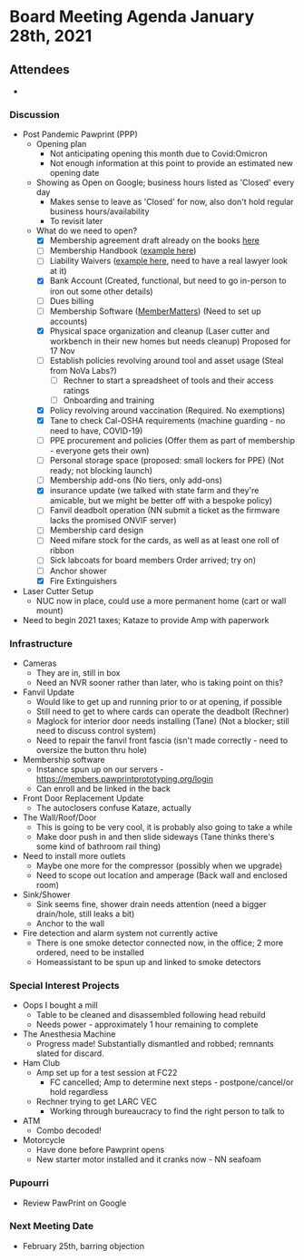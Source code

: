 # Board Meeting Agenda January 28th, 2021
## Attendees
- 

### Discussion
- Post Pandemic Pawprint (PPP)
  - Opening plan
    - Not anticipating opening this month due to Covid:Omicron
    - Not enough information at this point to provide an estimated new opening date
  - Showing as Open on Google; business hours listed as 'Closed' every day
    - Makes sense to leave as 'Closed' for now, also don't hold regular business hours/availability
    - To revisit later
  - What do we need to open?
    - [x] Membership agreement draft already on the books [here](https://docs.google.com/document/d/1SWPpZvJvQzU8xjn52bWUc_9ROyN5fLHoaM5hWmdEbAc/edit?usp=sharing)
    - [ ] Membership Handbook ([example here](https://docs.google.com/document/d/1qZaZserKvFL9DlXxOcOfOSVc_CJG3gpO/edit?usp=sharing&ouid=117599783084655068613&rtpof=true&sd=true))
    - [ ] Liability Waivers ([example here](https://drive.google.com/file/d/1_AZNiR7fup9Y7YqbHt2NaG50egEzIu3R/view?usp=sharing), need to have a real lawyer look at it)
    - [x] Bank Account (Created, functional, but need to go in-person to iron out some other details)
    - [ ] Dues billing
    - [ ] Membership Software ([MemberMatters](https://members.pawprintprototyping.org/)) (Need to set up accounts)
    - [x] Physical space organization and cleanup (Laser cutter and workbench in their new homes but needs cleanup) Proposed for 17 Nov
    - [ ] Establish policies revolving around tool and asset usage (Steal from NoVa Labs?)
        - [ ] Rechner to start a spreadsheet of tools and their access ratings
        - [ ] Onboarding and training
    - [x] Policy revolving around vaccination (Required. No exemptions)
    - [x] Tane to check Cal-OSHA requirements (machine guarding - no need to have, COVID-19)
    - [ ] PPE procurement and policies (Offer them as part of membership - everyone gets their own)
    - [ ] Personal storage space (proposed: small lockers for PPE) (Not ready; not blocking launch)
    - [ ] Membership add-ons (No tiers, only add-ons)
    - [x] insurance update (we talked with state farm and they're amicable, but we might be better off with a bespoke policy)
    - [ ] Fanvil deadbolt operation (NN submit a ticket as the firmware lacks the promised ONVIF server)
    - [ ] Membership card design
    - [ ] Need mifare stock for the cards, as well as at least one roll of ribbon
    - [ ] Sick labcoats for board members Order arrived; try on)
    - [ ] Anchor shower
    - [x] Fire Extinguishers
- Laser Cutter Setup
  - NUC now in place, could use a more permanent home (cart or wall mount)
- Need to begin 2021 taxes; Kataze to provide Amp with paperwork

### Infrastructure
- Cameras
  - They are in, still in box
  - Need an NVR sooner rather than later, who is taking point on this?
- Fanvil Update
  - Would like to get up and running prior to or at opening, if possible
  - Still need to get to where cards can operate the deadbolt (Rechner)
  - Maglock for interior door needs installing (Tane) (Not a blocker; still need to discuss control system)
  - Need to repair the fanvil front fascia (isn't made correctly - need to oversize the button thru hole)
- Membership software
  - Instance spun up on our servers - https://members.pawprintprototyping.org/login
  - Can enroll and be linked in the back
- Front Door Replacement Update
    - The autoclosers confuse Kataze, actually
- The Wall/Roof/Door
  - This is going to be very cool, it is probably also going to take a while
  - Make door push in and then slide sideways (Tane thinks there's some kind of bathroom rail thing)
- Need to install more outlets
  - Maybe one more for the compressor (possibly when we upgrade)
  - Need to scope out location and amperage (Back wall and enclosed room)
- Sink/Shower
  - Sink seems fine, shower drain needs attention (need a bigger drain/hole, still leaks a bit)
  - Anchor to the wall
- Fire detection and alarm system not currently active
  - There is one smoke detector connected now, in the office; 2 more ordered, need to be installed
  - Homeassistant to be spun up and linked to smoke detectors

### Special Interest Projects
- Oops I bought a mill
  - Table to be cleaned and disassembled following head rebuild 
  - Needs power - approximately 1 hour remaining to complete
- The Anesthesia Machine
  - Progress made! Substantially dismantled and robbed; remnants slated for discard.
- Ham Club
  - Amp set up for a test session at FC22
    - FC cancelled; Amp to determine next steps - postpone/cancel/or hold regardless
  - Rechner trying to get LARC VEC
    - Working through bureaucracy to find the right person to talk to
- ATM
  - Combo decoded!
- Motorcycle
  - Have done before Pawprint opens
  - New starter motor installed and it cranks now - NN seafoam

### Pupourri
- Review PawPrint on Google 


### Next Meeting Date
- February 25th, barring objection
